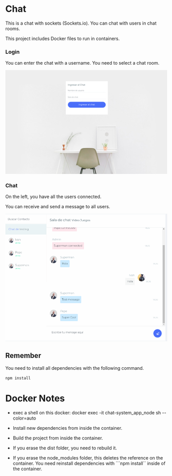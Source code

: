 # Chat

This is a chat with sockets (Sockets.io). You can chat with users in chat rooms.

This project includes Docker files to run in containers.

### Login

You can enter the chat with a username. You need to select a chat room.

![Login](Readme/Login.png)

### Chat

On the left, you have all the users connected.

You can receive and send a message to all users.

![Chat](Readme/Chat.png)

## Remember

You need to install all dependencies with the following command.

```
npm install
```

# Docker Notes

- exec a shell on this docker: docker exec -it chat-system_app_node sh --color=auto

- Install new dependencies from inside the container.

- Build the project from inside the container.

- If you erase the dist folder, you need to rebuild it.

- If you erase the node_modules folder, this deletes the reference on the container. You need reinstall dependencies with ```npm install`` inside of the container.